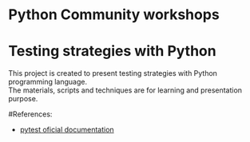 Python Community workshops 
==========================

# Testing strategies with Python

This project is created to present testing strategies with Python programming language.  
The materials, scripts and techniques are for learning and presentation purpose.  


#References:
- [pytest oficial documentation](https://buildmedia.readthedocs.org/media/pdf/pytest/latest/pytest.pdf)
